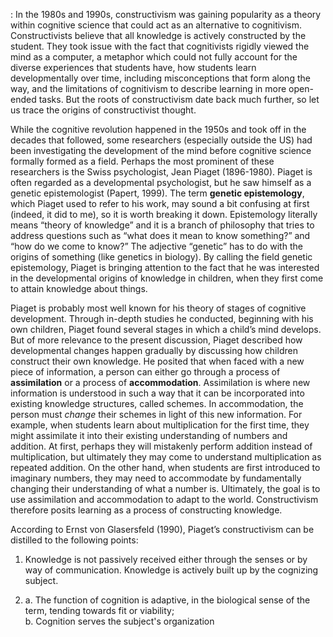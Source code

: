 : In the 1980s and 1990s, constructivism was gaining popularity as a theory within cognitive science that could act as an alternative to cognitivism. Constructivists believe that all knowledge is actively constructed by the student. They took issue with the fact that cognitivists rigidly viewed the mind as a computer, a metaphor which could not fully account for the diverse experiences that students have, how students learn developmentally over time, including misconceptions that form along the way, and the limitations of cognitivism to describe learning in more open-ended tasks. But the roots of constructivism date back much further, so let us trace the origins of constructivist thought.

  
While the cognitive revolution happened in the 1950s and took off in the decades that followed, some researchers (especially outside the US) had been investigating the development of the mind before cognitive science formally formed as a field. Perhaps the most prominent of these researchers is the Swiss psychologist, Jean Piaget (1896-1980). Piaget is often regarded as a developmental psychologist, but he saw himself as a genetic epistemologist (Papert, 1999). The term **genetic epistemology**, which Piaget used to refer to his work, may sound a bit confusing at first (indeed, it did to me), so it is worth breaking it down. Epistemology literally means “theory of knowledge” and it is a branch of philosophy that tries to address questions such as “what does it mean to know something?” and “how do we come to know?” The adjective “genetic” has to do with the origins of something (like genetics in biology). By calling the field genetic epistemology, Piaget is bringing attention to the fact that he was interested in the developmental origins of knowledge in children, when they first come to attain knowledge about things.

  
Piaget is probably most well known for his theory of stages of cognitive development. Through in-depth studies he conducted, beginning with his own children, Piaget found several stages in which a child’s mind develops. But of more relevance to the present discussion, Piaget described how developmental changes happen gradually by discussing how children construct their own knowledge. He posited that when faced with a new piece of information, a person can either go through a process of **assimilation** or a process of **accommodation**. Assimilation is where new information is understood in such a way that it can be incorporated into existing knowledge structures, called schemes. In accommodation, the person must _change_ their schemes in light of this new information. For example, when students learn about multiplication for the first time, they might assimilate it into their existing understanding of numbers and addition. At first, perhaps they will mistakenly perform addition instead of multiplication, but ultimately they may come to understand multiplication as repeated addition. On the other hand, when students are first introduced to imaginary numbers, they may need to accommodate by fundamentally changing their understanding of what a number is. Ultimately, the goal is to use assimilation and accommodation to adapt to the world. Constructivism therefore posits learning as a process of constructing knowledge.

  

According to Ernst von Glasersfeld (1990), Piaget’s constructivism can be distilled to the following points:

1.  Knowledge is not passively received either through the senses or by way of communication. Knowledge is actively built up by the cognizing subject.
    
2.  a. The function of cognition is adaptive, in the biological sense of the term, tending towards fit or viability;  
    b. Cognition serves the subject's organization